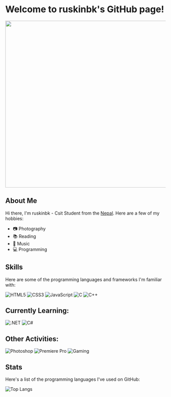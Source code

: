 # Welcome to ruskinbk's GitHub page!  



<img src="https://media.giphy.com/media/26u6dIwIphLj8h10A/giphy.gif" width="700" height="525">



## About Me

Hi there, I'm ruskinbk - Csit Student from the [Nepal](https://www.google.com/search?q=nepal).
Here are a few of my hobbies:

- 📷 Photography
- 📚 Reading
- 🎼 Music
- 💻 Programming

## Skills

Here are some of the programming languages and frameworks I'm familiar with:


![HTML5](https://img.shields.io/badge/HTML5-E34F26?style=for-the-badge&logo=html5&logoColor=white)
![CSS3](https://img.shields.io/badge/CSS3-1572B6?style=for-the-badge&logo=css3&logoColor=white)
![JavaScript](https://img.shields.io/badge/JavaScript-F7DF1E?style=for-the-badge&logo=javascript&logoColor=black)
![C](https://img.shields.io/badge/C-00599C?style=for-the-badge&logo=c&logoColor=white)
![C++](https://img.shields.io/badge/C%2B%2B-00599C?style=for-the-badge&logo=c%2B%2B&logoColor=white)

## Currently Learning:

![.NET](https://img.shields.io/badge/.NET-512BD4?style=for-the-badge&logo=.net&logoColor=white)
![C#](https://img.shields.io/badge/C%23-239120?style=for-the-badge&logo=c-sharp&logoColor=white)


## Other Activities:

![Photoshop](https://img.shields.io/badge/Photoshop-31A8FF?style=for-the-badge&logo=Adobe-Photoshop&logoColor=white)
![Premiere Pro](https://img.shields.io/badge/Premiere%20Pro-EA77FF?style=for-the-badge&logo=Adobe-Premiere-Pro&logoColor=white)
![Gaming](https://img.shields.io/badge/Gaming-ED1C24?style=for-the-badge&logo=playstation&logoColor=white)


## Stats

Here's a list of the programming languages I've used on GitHub:

![Top Langs](https://github-readme-stats.vercel.app/api/top-langs/?username=ruskinbk&layout=compact&theme=radical)

